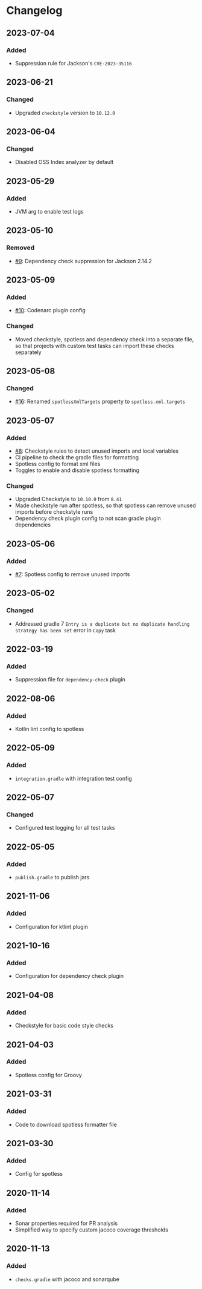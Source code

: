 # Changelog

## 2023-07-04
### Added
- Suppression rule for Jackson's `CVE-2023-35116`

## 2023-06-21
### Changed
- Upgraded `checkstyle` version to `10.12.0`

## 2023-06-04
### Changed
- Disabled OSS Index analyzer by default

## 2023-05-29
### Added
- JVM arg to enable test logs

## 2023-05-10
### Removed
- [#9](https://github.com/devatherock/gradle-includes/issues/9): Dependency check suppression for Jackson 2.14.2

## 2023-05-09
### Added
- [#10](https://github.com/devatherock/gradle-includes/issues/10): Codenarc plugin config

### Changed
- Moved checkstyle, spotless and dependency check into a separate file, so that projects with custom test tasks can import these checks separately

## 2023-05-08
### Changed
- [#16](https://github.com/devatherock/gradle-includes/issues/16): Renamed `spotlessXmlTargets` property to `spotless.xml.targets`

## 2023-05-07
### Added
- [#8](https://github.com/devatherock/gradle-includes/issues/8): Checkstyle rules to detect unused imports and local variables
- CI pipeline to check the gradle files for formatting
- Spotless config to format xml files
- Toggles to enable and disable spotless formatting

### Changed
- Upgraded Checkstyle to `10.10.0` from `8.41`
- Made checkstyle run after spotless, so that spotless can remove unused imports before checkstyle runs
- Dependency check plugin config to not scan gradle plugin dependencies

## 2023-05-06
### Added
- [#7](https://github.com/devatherock/gradle-includes/issues/7): Spotless config to remove unused imports

## 2023-05-02
### Changed
- Addressed gradle 7 `Entry is a duplicate but no duplicate handling strategy has been set` error in `Copy` task

## 2022-03-19
### Added
- Suppression file for `dependency-check` plugin

## 2022-08-06
### Added
- Kotlin lint config to spotless

## 2022-05-09
### Added
- `integration.gradle` with integration test config

## 2022-05-07
### Changed
- Configured test logging for all test tasks

## 2022-05-05
### Added
- `publish.gradle` to publish jars

## 2021-11-06
### Added
- Configuration for ktlint plugin

## 2021-10-16
### Added
- Configuration for dependency check plugin

## 2021-04-08
### Added
- Checkstyle for basic code style checks

## 2021-04-03
### Added
- Spotless config for Groovy

## 2021-03-31
### Added
- Code to download spotless formatter file

## 2021-03-30
### Added
- Config for spotless

## 2020-11-14
### Added
- Sonar properties required for PR analysis
- Simplified way to specify custom jacoco coverage thresholds

## 2020-11-13
### Added
- `checks.gradle` with jacoco and sonarqube
